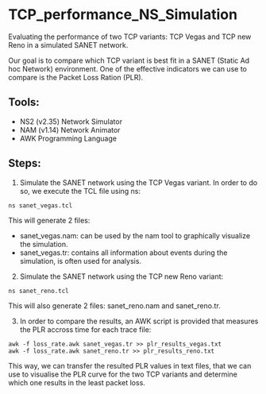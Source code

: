 # TCP_performance_NS_Simulation
Evaluating the performance of two TCP variants: TCP Vegas and TCP new Reno in a simulated SANET network.

Our goal is to compare which TCP variant is best fit in a SANET (Static Ad hoc Network) environment. 
One of the effective indicators we can use to compare is the Packet Loss Ration (PLR).

## Tools:
- NS2 (v2.35) Network Simulator
- NAM (v1.14) Network Animator
- AWK Programming Language

## Steps:
1.  Simulate the SANET network using the TCP Vegas variant. In order to do so, we execute the TCL file using ns:
```shell
ns sanet_vegas.tcl
```
This will generate 2 files: 
- sanet_vegas.nam: can be used by the nam tool to graphically visualize the simulation.
- sanet_vegas.tr: contains all information about events during the simulation, is often used for analysis.
   
2. Simulate the SANET network using the TCP new Reno variant:
```shell
ns sanet_reno.tcl
```
This will also generate 2 files: sanet_reno.nam and sanet_reno.tr.

3. In order to compare the results, an AWK script is provided that measures the PLR accross time for each trace file:
```shell
awk -f loss_rate.awk sanet_vegas.tr >> plr_results_vegas.txt
awk -f loss_rate.awk sanet_reno.tr >> plr_results_reno.txt
```
This way, we can transfer the resulted PLR values in text files, that we can use to visualise the PLR curve for the two TCP variants and determine which 
one results in the least packet loss.
